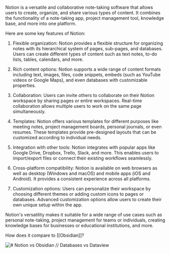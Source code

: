 
Notion is a versatile and collaborative note-taking software that allows users to create, organize, and share various types of content. It combines the functionality of a note-taking app, project management tool, knowledge base, and more into one platform.

Here are some key features of Notion:

1. Flexible organization: Notion provides a flexible structure for organizing notes with its hierarchical system of pages, sub-pages, and databases. Users can create different types of content such as text notes, to-do lists, tables, calendars, and more.

2. Rich content options: Notion supports a wide range of content formats including text, images, files, code snippets, embeds (such as YouTube videos or Google Maps), and even databases with customizable properties.

3. Collaboration: Users can invite others to collaborate on their Notion workspace by sharing pages or entire workspaces. Real-time collaboration allows multiple users to work on the same page simultaneously.

4. Templates: Notion offers various templates for different purposes like meeting notes, project management boards, personal journals, or even resumes. These templates provide pre-designed layouts that can be customized according to individual needs.

5. Integration with other tools: Notion integrates with popular apps like Google Drive, Dropbox, Trello, Slack, and more. This enables users to import/export files or connect their existing workflows seamlessly.

6. Cross-platform compatibility: Notion is available on web browsers as well as desktop (Windows and macOS) and mobile apps (iOS and Android). It provides a consistent experience across all platforms.

7. Customization options: Users can personalize their workspace by choosing different themes or adding custom icons to pages or databases. Advanced customization options allow users to create their own unique setup within the app.

Notion's versatility makes it suitable for a wide range of use cases such as personal note-taking, project management for teams or individuals, creating knowledge bases for businesses or educational institutions, and more.

How does it compare to [[Obsidian]]?

![# Notion vs Obsidian // Databases vs Dataview](https://www.youtube.com/watch?v=AhhFLXfldJQ)